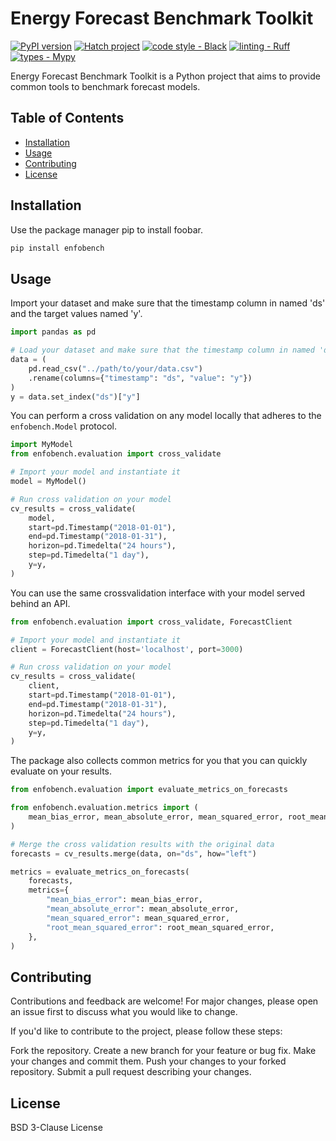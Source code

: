 Energy  Forecast Benchmark Toolkit
==============================

[![PyPI version](https://badge.fury.io/py/enfobench.svg)](https://badge.fury.io/py/enfobench)
[![Hatch project](https://img.shields.io/badge/%F0%9F%A5%9A-Hatch-4051b5.svg)](https://github.com/pypa/hatch)
[![code style - Black](https://img.shields.io/badge/code%20style-black-000000.svg)](https://github.com/psf/black)
[![linting - Ruff](https://img.shields.io/endpoint?url=https://raw.githubusercontent.com/charliermarsh/ruff/main/assets/badge/v0.json)](https://github.com/charliermarsh/ruff)
[![types - Mypy](https://img.shields.io/badge/types-Mypy-blue.svg)](https://github.com/python/mypy)

Energy Forecast Benchmark Toolkit is a Python project that aims to provide common tools to
benchmark forecast models.

## Table of Contents

- [Installation](#installation)
- [Usage](#usage)
- [Contributing](#contributing)
- [License](#license)

## Installation

Use the package manager pip to install foobar.

```bash
pip install enfobench
```

## Usage

Import your dataset and make sure that the timestamp column in named 'ds' and the target values named 'y'.

```python
import pandas as pd

# Load your dataset and make sure that the timestamp column in named 'ds' and the target values named 'y'
data = (
    pd.read_csv("../path/to/your/data.csv")
    .rename(columns={"timestamp": "ds", "value": "y"})
)
y = data.set_index("ds")["y"]
```

You can perform a cross validation on any model locally that adheres to the `enfobench.Model` protocol.

```python
import MyModel
from enfobench.evaluation import cross_validate

# Import your model and instantiate it
model = MyModel()

# Run cross validation on your model
cv_results = cross_validate(
    model,
    start=pd.Timestamp("2018-01-01"),
    end=pd.Timestamp("2018-01-31"),
    horizon=pd.Timedelta("24 hours"),
    step=pd.Timedelta("1 day"),
    y=y,
)
```

You can use the same crossvalidation interface with your model served behind an API.

```python
from enfobench.evaluation import cross_validate, ForecastClient

# Import your model and instantiate it
client = ForecastClient(host='localhost', port=3000)

# Run cross validation on your model
cv_results = cross_validate(
    client,
    start=pd.Timestamp("2018-01-01"),
    end=pd.Timestamp("2018-01-31"),
    horizon=pd.Timedelta("24 hours"),
    step=pd.Timedelta("1 day"),
    y=y,
)
```

The package also collects common metrics for you that you can quickly evaluate on your results.

```python
from enfobench.evaluation import evaluate_metrics_on_forecasts

from enfobench.evaluation.metrics import (
    mean_bias_error, mean_absolute_error, mean_squared_error, root_mean_squared_error,
)

# Merge the cross validation results with the original data
forecasts = cv_results.merge(data, on="ds", how="left")

metrics = evaluate_metrics_on_forecasts(
    forecasts,
    metrics={
        "mean_bias_error": mean_bias_error,
        "mean_absolute_error": mean_absolute_error,
        "mean_squared_error": mean_squared_error,
        "root_mean_squared_error": root_mean_squared_error,
    },
)
```

## Contributing

Contributions and feedback are welcome! For major changes, please open an issue first to discuss
what you would like to change.

If you'd like to contribute to the project, please follow these steps:

Fork the repository.
Create a new branch for your feature or bug fix.
Make your changes and commit them.
Push your changes to your forked repository.
Submit a pull request describing your changes.

## License

BSD 3-Clause License
